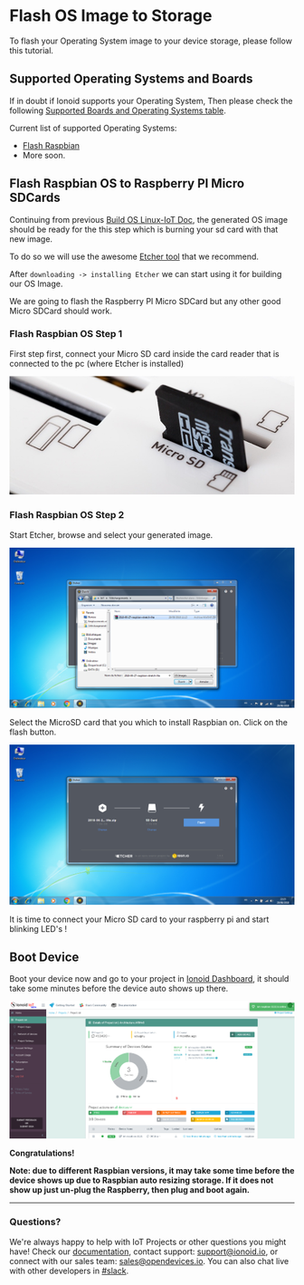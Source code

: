 # Flash OS Image to Storage

To flash your Operating System image to your device storage, please
follow this tutorial.

## Supported Operating Systems and Boards

If in doubt if Ionoid supports your Operating System, Then please check the following [Supported Boards and Operating Systems table](https://docs.ionoid.io/#/../NewProject/newProject?id=supported-boards-and-operating-systems-table).

Current list of supported Operating Systems:
 - [Flash
 Raspbian](https://docs.ionoid.io/#/../FlashDevice/FlashDevice?id=flash-raspbian-os-to-raspberry-pi-micro-sdcards)
 - More soon.


## Flash Raspbian OS to Raspberry PI Micro SDCards

Continuing from previous [Build OS Linux-IoT Doc](https://docs.ionoid.io/#/../NewDevice/newDevice?id=build-os-linux-iot),
the generated OS image should be ready for the this step which is burning your sd card with that new image.

To do so we will use the awesome [Etcher tool](https://etcher.io/) that we recommend.

After `downloading -> installing Etcher` we can start using it for building our OS Image.

We are going to flash the Raspberry PI Micro SDCard but any other good Micro SDCard should work.

### Flash Raspbian OS Step 1

First step first, connect your Micro SD card inside the card reader that is connected to the pc (where Etcher is installed) 

![insert card](./SDcardReader.jpg)

### Flash Raspbian OS Step 2 

Start Etcher, browse and select your generated image.

![Select os](EtcherSelectWindows.png)

Select the MicroSD card that you which to install Raspbian on.
Click on the flash button.

![Select sd card](EtcherFlashWindows.png)

It is time to connect your Micro SD card to your raspberry pi and start blinking LED's !


## Boot Device

Boot your device now and go to your project in [Ionoid Dashboard](https://dashboard.ionoid.io), it should take some minutes before the device auto shows up there.

![Device Booting](DeviceBoot.png)

**Congratulations!**


**Note: due to different Raspbian versions, it may take some time before
the device shows up due to Raspbian auto resizing storage. If it does
not show up just un-plug the Raspberry, then plug and boot again.**


---


### Questions?
We're always happy to help with IoT Projects or other questions you might have! Check our [documentation](https://docs.ionoid.io/#/), contact support: support@ionoid.io, or connect with our sales team: sales@opendevices.io. You can also chat live with other developers in  [#slack](https://ionoidcommunity.slack.com/join/shared_invite/enQtODAzODgwOTIyMDY4LWExNWVmMDJhMDE2YWYyMjE3N2FlOGNlZjM4NDlmYmM5MmNhYWY1ZTZmOWMwYTYxYTMxNTQzODYzYmRmODMzOWI).

